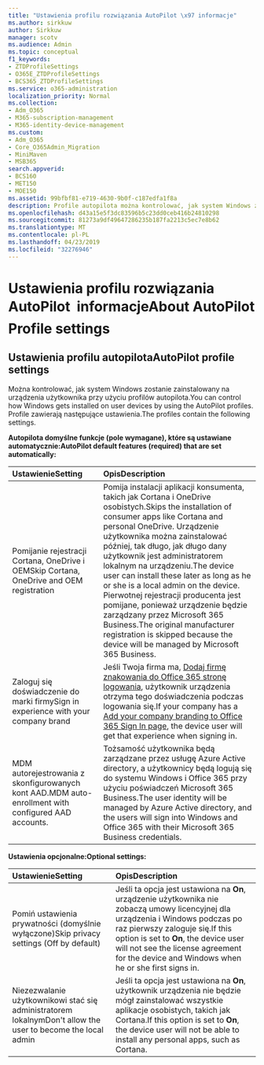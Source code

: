 ```yaml
---
title: "Ustawienia profilu rozwiązania AutoPilot \x97 informacje"
ms.author: sirkkuw
author: Sirkkuw
manager: scotv
ms.audience: Admin
ms.topic: conceptual
f1_keywords:
- ZTDProfileSettings
- O365E_ZTDProfileSettings
- BCS365_ZTDProfileSettings
ms.service: o365-administration
localization_priority: Normal
ms.collection:
- Adm_O365
- M365-subscription-management
- M365-identity-device-management
ms.custom:
- Adm_O365
- Core_O365Admin_Migration
- MiniMaven
- MSB365
search.appverid:
- BCS160
- MET150
- MOE150
ms.assetid: 99bfbf81-e719-4630-9b0f-c187edfa1f8a
description: Profile autopilota można kontrolować, jak system Windows zostanie zainstalowany na urządzeniach użytkowników. Profile zawierają domyślne i ustawienia opcjonalne, takie jak pominąć instalację Cortana.
ms.openlocfilehash: d43a15e5f3dc83596b5c23dd0ceb416b24810298
ms.sourcegitcommit: 81273a9df49647286235b187fa2213c5ec7e8b62
ms.translationtype: MT
ms.contentlocale: pl-PL
ms.lasthandoff: 04/23/2019
ms.locfileid: "32276946"
---
```

# <a name="about-autopilot-profile-settings"></a><span data-ttu-id="eecb5-104">Ustawienia profilu rozwiązania AutoPilot  informacje</span><span class="sxs-lookup"><span data-stu-id="eecb5-104">About AutoPilot Profile settings</span></span>

## <a name="autopilot-profile-settings"></a><span data-ttu-id="eecb5-105">Ustawienia profilu autopilota</span><span class="sxs-lookup"><span data-stu-id="eecb5-105">AutoPilot profile settings</span></span>

<span data-ttu-id="eecb5-106">Można kontrolować, jak system Windows zostanie zainstalowany na urządzenia użytkownika przy użyciu profilów autopilota.</span><span class="sxs-lookup"><span data-stu-id="eecb5-106">You can control how Windows gets installed on user devices by using the AutoPilot profiles.</span></span> <span data-ttu-id="eecb5-107">Profile zawierają następujące ustawienia.</span><span class="sxs-lookup"><span data-stu-id="eecb5-107">The profiles contain the following settings.</span></span>
  
 <span data-ttu-id="eecb5-108">**Autopilota domyślne funkcje (pole wymagane), które są ustawiane automatycznie:**</span><span class="sxs-lookup"><span data-stu-id="eecb5-108">**AutoPilot default features (required) that are set automatically:**</span></span>
  
|<span data-ttu-id="eecb5-109">**Ustawienie**</span><span class="sxs-lookup"><span data-stu-id="eecb5-109">**Setting**</span></span>|<span data-ttu-id="eecb5-110">**Opis**</span><span class="sxs-lookup"><span data-stu-id="eecb5-110">**Description**</span></span>|
|:-----|:-----|
|<span data-ttu-id="eecb5-111">Pomijanie rejestracji Cortana, OneDrive i OEM</span><span class="sxs-lookup"><span data-stu-id="eecb5-111">Skip Cortana, OneDrive and OEM registration</span></span>  <br/> |<span data-ttu-id="eecb5-112">Pomija instalacji aplikacji konsumenta, takich jak Cortana i OneDrive osobistych.</span><span class="sxs-lookup"><span data-stu-id="eecb5-112">Skips the installation of consumer apps like Cortana and personal OneDrive.</span></span> <span data-ttu-id="eecb5-113">Urządzenie użytkownika można zainstalować później, tak długo, jak długo dany użytkownik jest administratorem lokalnym na urządzeniu.</span><span class="sxs-lookup"><span data-stu-id="eecb5-113">The device user can install these later as long as he or she is a local admin on the device.</span></span> <span data-ttu-id="eecb5-114">Pierwotnej rejestracji producenta jest pomijane, ponieważ urządzenie będzie zarządzany przez Microsoft 365 Business.</span><span class="sxs-lookup"><span data-stu-id="eecb5-114">The original manufacturer registration is skipped because the device will be managed by Microsoft 365 Business.</span></span>  <br/> |
|<span data-ttu-id="eecb5-115">Zaloguj się doświadczenie do marki firmy</span><span class="sxs-lookup"><span data-stu-id="eecb5-115">Sign in experience with your company brand</span></span>  <br/> |<span data-ttu-id="eecb5-116">Jeśli Twoja firma ma, [Dodaj firmę znakowania do Office 365 stronę logowania](https://support.office.com/article/a1229cdb-ce19-4da5-90c7-2b9b146aef0a), użytkownik urządzenia otrzyma tego doświadczenia podczas logowania się.</span><span class="sxs-lookup"><span data-stu-id="eecb5-116">If your company has a [Add your company branding to Office 365 Sign In page](https://support.office.com/article/a1229cdb-ce19-4da5-90c7-2b9b146aef0a), the device user will get that experience when signing in.</span></span>  <br/> |
|<span data-ttu-id="eecb5-117">MDM autorejestrowania z skonfigurowanych kont AAD.</span><span class="sxs-lookup"><span data-stu-id="eecb5-117">MDM auto-enrollment with configured AAD accounts.</span></span>  <br/> |<span data-ttu-id="eecb5-118">Tożsamość użytkownika będą zarządzane przez usługę Azure Active directory, a użytkownicy będą logują się do systemu Windows i Office 365 przy użyciu poświadczeń Microsoft 365 Business.</span><span class="sxs-lookup"><span data-stu-id="eecb5-118">The user identity will be managed by Azure Active directory, and the users will sign into Windows and Office 365 with their Microsoft 365 Business credentials.</span></span>  <br/> |
   
 <span data-ttu-id="eecb5-119">**Ustawienia opcjonalne:**</span><span class="sxs-lookup"><span data-stu-id="eecb5-119">**Optional settings:**</span></span>
  
|<span data-ttu-id="eecb5-120">**Ustawienie**</span><span class="sxs-lookup"><span data-stu-id="eecb5-120">**Setting**</span></span>|<span data-ttu-id="eecb5-121">**Opis**</span><span class="sxs-lookup"><span data-stu-id="eecb5-121">**Description**</span></span>|
|:-----|:-----|
|<span data-ttu-id="eecb5-122">Pomiń ustawienia prywatności (domyślnie wyłączone)</span><span class="sxs-lookup"><span data-stu-id="eecb5-122">Skip privacy settings (Off by default)</span></span>  <br/> |<span data-ttu-id="eecb5-123">Jeśli ta opcja jest ustawiona na **On**, urządzenie użytkownika nie zobaczą umowy licencyjnej dla urządzenia i Windows podczas po raz pierwszy zaloguje się.</span><span class="sxs-lookup"><span data-stu-id="eecb5-123">If this option is set to **On**, the device user will not see the license agreement for the device and Windows when he or she first signs in.</span></span>  <br/> |
|<span data-ttu-id="eecb5-124">Niezezwalanie użytkownikowi stać się administratorem lokalnym</span><span class="sxs-lookup"><span data-stu-id="eecb5-124">Don't allow the user to become the local admin</span></span>  <br/> |<span data-ttu-id="eecb5-125">Jeśli ta opcja jest ustawiona na **On**, użytkownik urządzenia nie będzie mógł zainstalować wszystkie aplikacje osobistych, takich jak Cortana.</span><span class="sxs-lookup"><span data-stu-id="eecb5-125">If this option is set to **On**, the device user will not be able to install any personal apps, such as Cortana.</span></span>  <br/> |
   
